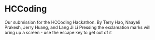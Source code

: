 # HCCoding
Our submission for the HCCoding Hackathon. By Terry Hao, Naayeli Prakesh, Jerry Huang, and Lang Ji Li
Pressing the exclamation marks will bring up a screen - use the escape key to get out of it

